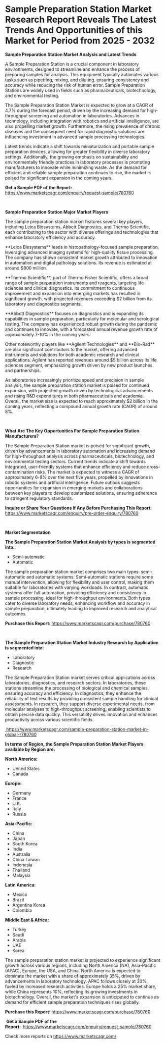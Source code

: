 <p><h1>Sample Preparation Station Market Research Report Reveals The Latest Trends And Opportunities of this Market for Period from 2025 - 2032</h1></p><p><strong>Sample Preparation Station Market Analysis and Latest Trends</strong></p>
<p><p>A Sample Preparation Station is a crucial component in laboratory environments, designed to streamline and enhance the process of preparing samples for analysis. This equipment typically automates various tasks such as pipetting, mixing, and diluting, ensuring consistency and accuracy while reducing the risk of human error. Sample Preparation Stations are widely used in fields such as pharmaceuticals, biotechnology, and environmental testing.</p><p>The Sample Preparation Station Market is expected to grow at a CAGR of 4.7% during the forecast period, driven by the increasing demand for high-throughput screening and automation in laboratories. Advances in technology, including integration with robotics and artificial intelligence, are also propelling market growth. Furthermore, the rising prevalence of chronic diseases and the consequent need for rapid diagnostic solutions are influencing investment in advanced sample processing technologies.</p><p>Latest trends indicate a shift towards miniaturization and portable sample preparation devices, allowing for greater flexibility in diverse laboratory settings. Additionally, the growing emphasis on sustainability and environmentally friendly practices in laboratory processes is prompting manufacturers to innovate while minimizing waste. As the demand for efficient and reliable sample preparation continues to rise, the market is poised for significant expansion in the coming years.</p></p>
<p><strong>Get a Sample PDF of the Report:&nbsp;</strong> <a href="https://www.marketscagr.com/enquiry/request-sample/780760?utm_campaign=2650&utm_medium=2&utm_source=Github&utm_content=ia&utm_term=26032025&utm_id=sample-preparation-station">https://www.marketscagr.com/enquiry/request-sample/780760</a></p>
<p>&nbsp;</p>
<p><strong>Sample Preparation Station Major Market Players</strong></p>
<p><p>The sample preparation station market features several key players, including Leica Biosystems, Abbott Diagnostics, and Thermo Scientific, each contributing to the sector with diverse offerings and technologies that enhance laboratory efficiency and accuracy.</p><p>**Leica Biosystems** leads in histopathology-focused sample preparation, leveraging advanced imaging systems for high-quality tissue processing. The company has shown consistent market growth attributed to innovation in automation and digital pathology solutions. Its revenue is estimated at around $800 million.</p><p>**Thermo Scientific**, part of Thermo Fisher Scientific, offers a broad range of sample preparation instruments and reagents, targeting life sciences and clinical diagnostics. Its commitment to continuous improvement and expansion into emerging markets has resulted in significant growth, with projected revenues exceeding $2 billion from its laboratory and diagnostics segments.</p><p>**Abbott Diagnostics** focuses on diagnostics and is expanding its capabilities in sample preparation, particularly for molecular and serological testing. The company has experienced robust growth during the pandemic and continues to innovate, with a forecasted annual revenue growth rate of approximately 7-10% in the coming years.</p><p>Other noteworthy players like **Agilent Technologies** and **Bio-Rad** are also significant contributors to the market, offering advanced instruments and solutions for both academic research and clinical applications. Agilent has reported revenues around $5 billion across its life sciences segment, emphasizing growth driven by new product launches and partnerships.</p><p>As laboratories increasingly prioritize speed and precision in sample analysis, the sample preparation station market is poised for continued expansion, with projected growth driven by technological advancements and rising R&D expenditures in both pharmaceuticals and academia. Overall, the market size is expected to reach approximately $2 billion in the coming years, reflecting a compound annual growth rate (CAGR) of around 8%.</p></p>
<p>&nbsp;</p>
<p><strong>What Are The Key Opportunities For Sample Preparation Station Manufacturers?</strong></p>
<p><p>The Sample Preparation Station market is poised for significant growth, driven by advancements in laboratory automation and increasing demand for high-throughput analysis across pharmaceuticals, biotechnology, and environmental testing sectors. Current trends indicate a shift towards integrated, user-friendly systems that enhance efficiency and reduce cross-contamination risks. The market is expected to witness a CAGR of approximately 6-8% over the next five years, propelled by innovations in robotic systems and artificial intelligence. Future outlook suggests opportunities for expansion in emerging markets and collaborations between key players to develop customized solutions, ensuring adherence to stringent regulatory standards.</p></p>
<p><strong>Inquire or Share Your Questions If Any Before Purchasing This Report:</strong> <a href="https://www.marketscagr.com/enquiry/pre-order-enquiry/780760?utm_campaign=2650&utm_medium=2&utm_source=Github&utm_content=ia&utm_term=26032025&utm_id=sample-preparation-station">https://www.marketscagr.com/enquiry/pre-order-enquiry/780760</a></p>
<p>&nbsp;</p>
<p><strong>Market Segmentation</strong></p>
<p><strong>The Sample Preparation Station Market Analysis by types is segmented into:</strong></p>
<p><ul><li>Semi-automatic</li><li>Automatic</li></ul></p>
<p><p>The sample preparation station market comprises two main types: semi-automatic and automatic systems. Semi-automatic stations require some manual intervention, allowing for flexibility and user control, making them suitable for laboratories with varying workloads. In contrast, automatic systems offer full automation, providing efficiency and consistency in sample processing, ideal for high-throughput environments. Both types cater to diverse laboratory needs, enhancing workflow and accuracy in sample preparation, ultimately leading to improved research and analytical outcomes.</p></p>
<p><strong>Purchase this Report:&nbsp;</strong><a href="https://www.marketscagr.com/purchase/780760?utm_campaign=2650&utm_medium=2&utm_source=Github&utm_content=ia&utm_term=26032025&utm_id=sample-preparation-station">https://www.marketscagr.com/purchase/780760</a></p>
<p>&nbsp;</p>
<p><strong>The Sample Preparation Station Market Industry Research by Application is segmented into:</strong></p>
<p><ul><li>Laboratory</li><li>Diagnostic</li><li>Research</li></ul></p>
<p><p>The Sample Preparation Station market serves critical applications across laboratories, diagnostics, and research sectors. In laboratories, these stations streamline the processing of biological and chemical samples, ensuring accuracy and efficiency. In diagnostics, they enhance the reliability of test results by providing consistent sample handling for clinical assessments. In research, they support diverse experimental needs, from molecular analyses to high-throughput screening, enabling scientists to obtain precise data quickly. This versatility drives innovation and enhances productivity across various scientific fields.</p></p>
<p><a href="https://www.marketscagr.com/sample-preparation-station-market-in-global-r780760?utm_campaign=2650&utm_medium=2&utm_source=Github&utm_content=ia&utm_term=26032025&utm_id=sample-preparation-station">&nbsp;https://www.marketscagr.com/sample-preparation-station-market-in-global-r780760</a></p>
<p><strong>In terms of Region, the Sample Preparation Station Market Players available by Region are:</strong></p>
<p>
    <p> <strong> North America: </strong>
        <ul>
            <li>United States</li>
            <li>Canada</li>
        </ul>
        </p> 
    <p> <strong> Europe: </strong>
        <ul>
            <li>Germany</li>
            <li>France</li>
            <li>U.K.</li>
            <li>Italy</li>
            <li>Russia</li>
        </ul>
        </p> 
    <p> <strong> Asia-Pacific: </strong>
        <ul>
            <li>China</li>
            <li>Japan</li>
            <li>South Korea</li>
            <li>India</li>
            <li>Australia</li>
            <li>China Taiwan</li>
            <li>Indonesia</li>
            <li>Thailand</li>
            <li>Malaysia</li>
        </ul>
        </p> 
    <p> <strong> Latin America: </strong>
        <ul>
            <li>Mexico</li>
            <li>Brazil</li>
            <li>Argentina Korea</li>
            <li>Colombia</li>
        </ul>
        </p> 
    <p> <strong> Middle East & Africa: </strong>
        <ul>
            <li>Turkey</li>
            <li>Saudi</li>
            <li>Arabia</li>
            <li>UAE</li>
            <li>Korea</li>
        </ul>
    </p>
    </p>
<p><p>The sample preparation station market is projected to experience significant growth across various regions, including North America (NA), Asia-Pacific (APAC), Europe, the USA, and China. North America is expected to dominate the market with a share of approximately 35%, driven by advancements in laboratory technology. APAC follows closely at 30%, fueled by increased research activities. Europe holds a 25% market share, while China represents 10%, reflecting its growing investments in biotechnology. Overall, the market's expansion is anticipated to continue as demand for efficient sample preparation techniques rises globally.</p></p>
<p><strong>Purchase this Report: </strong><a href="https://www.marketscagr.com/purchase/780760?utm_campaign=2650&utm_medium=2&utm_source=Github&utm_content=ia&utm_term=26032025&utm_id=sample-preparation-station">https://www.marketscagr.com/purchase/780760</a></p>
<p>&nbsp;<strong>Get a Sample PDF of the Report:&nbsp;&nbsp;</strong><a href="https://www.marketscagr.com/enquiry/request-sample/780760?utm_campaign=2650&utm_medium=2&utm_source=Github&utm_content=ia&utm_term=26032025&utm_id=sample-preparation-station">https://www.marketscagr.com/enquiry/request-sample/780760</a></p>
<p><strong></strong></p>
<p>Check more reports on <a href="https://www.marketscagr.com/?utm_campaign=2650&utm_medium=2&utm_source=Github&utm_content=ia&utm_term=26032025&utm_id=sample-preparation-station">https://www.marketscagr.com/</a></p>